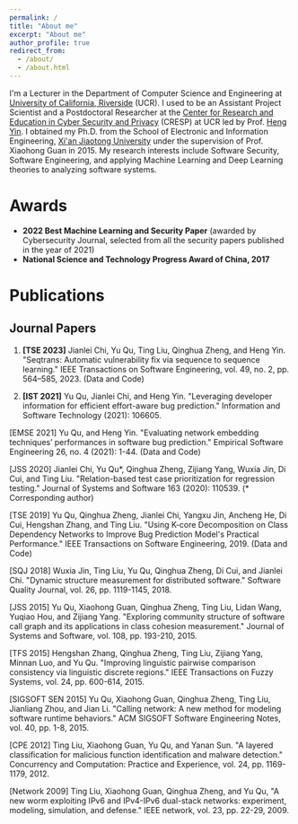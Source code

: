 ```yaml
---
permalink: /
title: "About me"
excerpt: "About me"
author_profile: true
redirect_from: 
  - /about/
  - /about.html
---
```


I'm a Lecturer in the Department of Computer Science and Engineering at [University of California, Riverside](https://www.ucr.edu) (UCR). I used to be an Assistant Project Scientist and a Postdoctoral Researcher at the [Center for Research and Education in Cyber Security and Privacy](https://cresp.cs.ucr.edu) (CRESP) at UCR led by Prof. [Heng Yin](https://www.cs.ucr.edu/~heng). I obtained my Ph.D. from the School of Electronic and Information Engineering, [Xi'an Jiaotong University](http://en.xjtu.edu.cn) under the supervision of Prof. Xiaohong Guan in 2015. My research interests include Software Security, Software Engineering, and applying Machine Learning and Deep Learning theories to analyzing software systems.

Awards
======
* **2022 Best Machine Learning and Security Paper** (awarded by Cybersecurity Journal, selected from all the security papers published in the year of 2021)
* **National Science and Technology Progress Award of China, 2017**

Publications
======
## Journal Papers
1. **[TSE 2023]** Jianlei Chi, Yu Qu, Ting Liu, Qinghua Zheng, and Heng Yin. "Seqtrans: Automatic vulnerability fix via sequence to sequence learning." IEEE Transactions on Software Engineering, vol. 49, no. 2, pp. 564–585, 2023. (Data and Code)

2. **[IST 2021]** Yu Qu, Jianlei Chi, and Heng Yin. "Leveraging developer information for efficient effort-aware bug prediction." Information and Software Technology (2021): 106605.

[EMSE 2021] Yu Qu, and Heng Yin. "Evaluating network embedding techniques’ performances in software bug prediction." Empirical Software Engineering 26, no. 4 (2021): 1-44. (Data and Code)

[JSS 2020] Jianlei Chi, Yu Qu*, Qinghua Zheng, Zijiang Yang, Wuxia Jin, Di Cui, and Ting Liu. "Relation-based test case prioritization for regression testing." Journal of Systems and Software 163 (2020): 110539.  (* Corresponding author)

[TSE 2019] Yu Qu, Qinghua Zheng, Jianlei Chi, Yangxu Jin, Ancheng He, Di Cui, Hengshan Zhang, and Ting Liu.  "Using K-core Decomposition on Class Dependency Networks to Improve Bug Prediction Model's Practical Performance." IEEE Transactions on Software Engineering, 2019. (Data and Code)

[SQJ 2018] Wuxia Jin, Ting Liu, Yu Qu, Qinghua Zheng, Di Cui, and Jianlei Chi. "Dynamic structure measurement for distributed software." Software Quality Journal, vol. 26, pp. 1119-1145, 2018.

[JSS 2015] Yu Qu, Xiaohong Guan, Qinghua Zheng, Ting Liu, Lidan Wang, Yuqiao Hou, and Zijiang Yang. "Exploring community structure of software call graph and its applications in class cohesion measurement." Journal of Systems and Software, vol. 108, pp. 193-210, 2015.

[TFS 2015] Hengshan Zhang, Qinghua Zheng, Ting Liu, Zijiang Yang, Minnan Luo, and Yu Qu. "Improving linguistic pairwise comparison consistency via linguistic discrete regions." IEEE Transactions on Fuzzy Systems, vol. 24, pp. 600-614, 2015.

[SIGSOFT SEN 2015] Yu Qu, Xiaohong Guan, Qinghua Zheng, Ting Liu, Jianliang Zhou, and Jian Li. "Calling network: A new method for modeling software runtime behaviors." ACM SIGSOFT Software Engineering Notes, vol. 40, pp. 1-8, 2015.

[CPE 2012] Ting Liu, Xiaohong Guan, Yu Qu, and Yanan Sun. "A layered classification for malicious function identification and malware detection." Concurrency and Computation: Practice and Experience, vol. 24, pp. 1169-1179, 2012.

[Network 2009] Ting Liu, Xiaohong Guan, Qinghua Zheng, and Yu Qu, "A new worm exploiting IPv6 and IPv4-IPv6 dual-stack networks: experiment, modeling, simulation, and defense." IEEE network, vol. 23, pp. 22-29, 2009.


